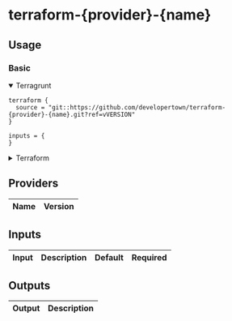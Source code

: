# terraform-{provider}-{name}

## Usage

### Basic

<details open>
  <summary>Terragrunt</summary>

```hcl
terraform {
  source = "git::https://github.com/developertown/terraform-{provider}-{name}.git?ref=vVERSION"
}

inputs = {
}
```

</details>

<details>
  <summary>Terraform</summary>

```hcl
module "apex_zone" {
  source  = "github.com/developertown/terraform-{provider}-{name}.git"
  version = "VERSION"

}
```

</details>

## Providers

| Name | Version |
| ---- | ------- |

## Inputs

| Input | Description | Default | Required |
| ----- | ----------- | ------- | -------- |

## Outputs

| Output | Description |
| ------ | ----------- |
